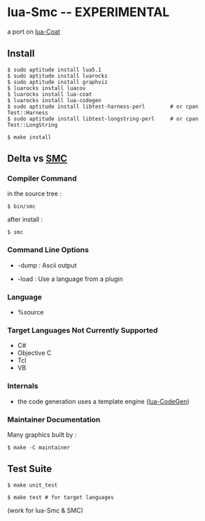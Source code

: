 
lua-Smc -- EXPERIMENTAL
=======================

a port on [lua-Coat](http://fperrad.github.com/lua-Coat)

Install
-------

    $ sudo aptitude install lua5.1
    $ sudo aptitude install luarocks
    $ sudo aptitude install graphviz
    $ luarocks install luacov
    $ luarocks install lua-coat
    $ luarocks install lua-codegen
    $ sudo aptitude install libtest-harness-perl        # or cpan Test::Harness
    $ sudo aptitude install libtest-longstring-perl     # or cpan Test::LongString

    $ make install

Delta vs [SMC](http://smc.sourceforge.net/)
-------------------------------------------

### Compiler Command

in the source tree :

    $ bin/smc

after install :

    $ smc

### Command Line Options

- -dump : Ascii output

- -load : Use a language from a plugin

### Language

- %source

### Target Languages Not Currently Supported

- C#
- Objective C
- Tcl
- VB

### Internals

- the code generation uses a template engine ([lua-CodeGen](http://fperrad.github.com/lua-CodeGen))

### Maintainer Documentation

Many graphics built by :

    $ make -C maintainer

Test Suite
----------

    $ make unit_test

    $ make test # for target languages

(work for lua-Smc & SMC)
